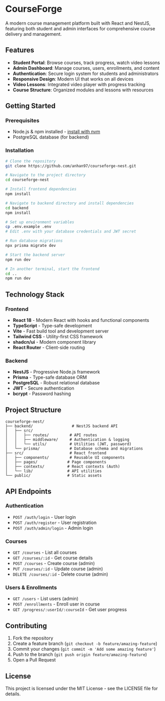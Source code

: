 # CourseForge

A modern course management platform built with React and NestJS, featuring both student and admin interfaces for comprehensive course delivery and management.

## Features

- **Student Portal**: Browse courses, track progress, watch video lessons
- **Admin Dashboard**: Manage courses, users, enrollments, and content
- **Authentication**: Secure login system for students and administrators
- **Responsive Design**: Modern UI that works on all devices
- **Video Lessons**: Integrated video player with progress tracking
- **Course Structure**: Organized modules and lessons with resources

## Getting Started

### Prerequisites

- Node.js & npm installed - [install with nvm](https://github.com/nvm-sh/nvm#installing-and-updating)
- PostgreSQL database (for backend)

### Installation

```sh
# Clone the repository
git clone https://github.com/anhan97/courseforge-nest.git

# Navigate to the project directory
cd courseforge-nest

# Install frontend dependencies
npm install

# Navigate to backend directory and install dependencies
cd backend
npm install

# Set up environment variables
cp .env.example .env
# Edit .env with your database credentials and JWT secret

# Run database migrations
npx prisma migrate dev

# Start the backend server
npm run dev

# In another terminal, start the frontend
cd ..
npm run dev
```

## Technology Stack

### Frontend
- **React 18** - Modern React with hooks and functional components
- **TypeScript** - Type-safe development
- **Vite** - Fast build tool and development server
- **Tailwind CSS** - Utility-first CSS framework
- **shadcn/ui** - Modern component library
- **React Router** - Client-side routing

### Backend
- **NestJS** - Progressive Node.js framework
- **Prisma** - Type-safe database ORM
- **PostgreSQL** - Robust relational database
- **JWT** - Secure authentication
- **bcrypt** - Password hashing

## Project Structure

```
courseforge-nest/
├── backend/                 # NestJS backend API
│   ├── src/
│   │   ├── routes/         # API routes
│   │   ├── middleware/     # Authentication & logging
│   │   └── utils/          # Utilities (JWT, password)
│   └── prisma/             # Database schema and migrations
├── src/                    # React frontend
│   ├── components/         # Reusable UI components
│   ├── pages/             # Page components
│   ├── contexts/          # React contexts (Auth)
│   └── lib/               # API utilities
└── public/                # Static assets
```

## API Endpoints

### Authentication
- `POST /auth/login` - User login
- `POST /auth/register` - User registration
- `POST /auth/admin/login` - Admin login

### Courses
- `GET /courses` - List all courses
- `GET /courses/:id` - Get course details
- `POST /courses` - Create course (admin)
- `PUT /courses/:id` - Update course (admin)
- `DELETE /courses/:id` - Delete course (admin)

### Users & Enrollments
- `GET /users` - List users (admin)
- `POST /enrollments` - Enroll user in course
- `GET /progress/:userId/:courseId` - Get user progress

## Contributing

1. Fork the repository
2. Create a feature branch (`git checkout -b feature/amazing-feature`)
3. Commit your changes (`git commit -m 'Add some amazing feature'`)
4. Push to the branch (`git push origin feature/amazing-feature`)
5. Open a Pull Request

## License

This project is licensed under the MIT License - see the LICENSE file for details.
